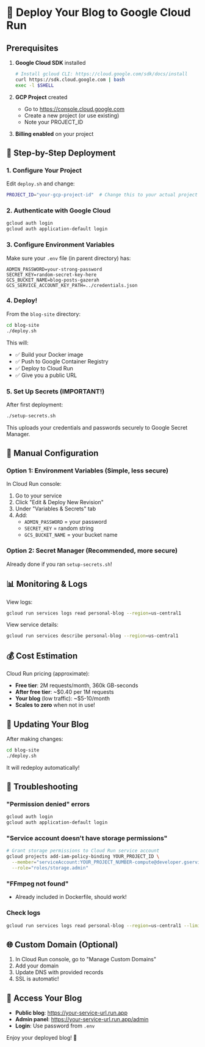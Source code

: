# 🚀 Deploy Your Blog to Google Cloud Run

## Prerequisites

1. **Google Cloud SDK** installed
   ```bash
   # Install gcloud CLI: https://cloud.google.com/sdk/docs/install
   curl https://sdk.cloud.google.com | bash
   exec -l $SHELL
   ```

2. **GCP Project** created
   - Go to https://console.cloud.google.com
   - Create a new project (or use existing)
   - Note your PROJECT_ID

3. **Billing enabled** on your project

## 📝 Step-by-Step Deployment

### 1. Configure Your Project

Edit `deploy.sh` and change:
```bash
PROJECT_ID="your-gcp-project-id"  # Change this to your actual project ID
```

### 2. Authenticate with Google Cloud

```bash
gcloud auth login
gcloud auth application-default login
```

### 3. Configure Environment Variables

Make sure your `.env` file (in parent directory) has:
```env
ADMIN_PASSWORD=your-strong-password
SECRET_KEY=random-secret-key-here
GCS_BUCKET_NAME=blog-posts-gazerah
GCS_SERVICE_ACCOUNT_KEY_PATH=../credentials.json
```

### 4. Deploy!

From the `blog-site` directory:
```bash
cd blog-site
./deploy.sh
```

This will:
- ✅ Build your Docker image
- ✅ Push to Google Container Registry
- ✅ Deploy to Cloud Run
- ✅ Give you a public URL

### 5. Set Up Secrets (IMPORTANT!)

After first deployment:
```bash
./setup-secrets.sh
```

This uploads your credentials and passwords securely to Google Secret Manager.

## 🔧 Manual Configuration

### Option 1: Environment Variables (Simple, less secure)

In Cloud Run console:
1. Go to your service
2. Click "Edit & Deploy New Revision"
3. Under "Variables & Secrets" tab
4. Add:
   - `ADMIN_PASSWORD` = your password
   - `SECRET_KEY` = random string
   - `GCS_BUCKET_NAME` = your bucket name

### Option 2: Secret Manager (Recommended, more secure)

Already done if you ran `setup-secrets.sh`!

## 📊 Monitoring & Logs

View logs:
```bash
gcloud run services logs read personal-blog --region=us-central1
```

View service details:
```bash
gcloud run services describe personal-blog --region=us-central1
```

## 💰 Cost Estimation

Cloud Run pricing (approximate):
- **Free tier**: 2M requests/month, 360k GB-seconds
- **After free tier**: ~$0.40 per 1M requests
- **Your blog** (low traffic): ~$5-10/month
- **Scales to zero** when not in use!

## 🔄 Updating Your Blog

After making changes:
```bash
cd blog-site
./deploy.sh
```

It will redeploy automatically!

## 🐛 Troubleshooting

### "Permission denied" errors
```bash
gcloud auth login
gcloud auth application-default login
```

### "Service account doesn't have storage permissions"
```bash
# Grant storage permissions to Cloud Run service account
gcloud projects add-iam-policy-binding YOUR_PROJECT_ID \
  --member="serviceAccount:YOUR_PROJECT_NUMBER-compute@developer.gserviceaccount.com" \
  --role="roles/storage.admin"
```

### "FFmpeg not found"
- Already included in Dockerfile, should work!

### Check logs
```bash
gcloud run services logs read personal-blog --region=us-central1 --limit=50
```

## 🌐 Custom Domain (Optional)

1. In Cloud Run console, go to "Manage Custom Domains"
2. Add your domain
3. Update DNS with provided records
4. SSL is automatic!

## 📱 Access Your Blog

- **Public blog**: https://your-service-url.run.app
- **Admin panel**: https://your-service-url.run.app/admin
- **Login**: Use password from `.env`

Enjoy your deployed blog! 🎉
